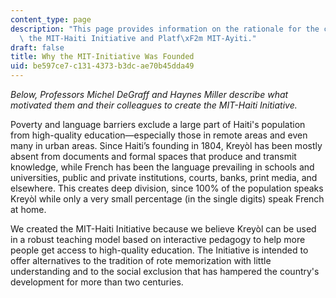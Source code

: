 ```yaml
---
content_type: page
description: "This page provides information on the rationale for the creation of\
  \ the MIT-Haiti Initiative and Platf\xF2m MIT-Ayiti."
draft: false
title: Why the MIT-Initiative Was Founded
uid: be597ce7-c131-4373-b3dc-ae70b45dda49
---
```

*Below, Professors Michel DeGraff and Haynes Miller describe what motivated them and their colleagues to create the MIT-Haiti Initiative.*

Poverty and language barriers exclude a large part of Haiti's population from high-quality education—especially those in remote areas and even many in urban areas. Since Haiti’s founding in 1804, Kreyòl has been mostly absent from documents and formal spaces that produce and transmit knowledge, while French has been the language prevailing in schools and universities, public and private institutions, courts, banks, print media, and elsewhere. This creates deep division, since 100% of the population speaks Kreyòl while only a very small percentage (in the single digits) speak French at home. 

We created the MIT-Haiti Initiative because we believe Kreyòl can be used in a robust teaching model based on interactive pedagogy to help more people get access to high-quality education. The Initiative is intended to offer alternatives to the tradition of rote memorization with little understanding and to the social exclusion that has hampered the country's development for more than two centuries.